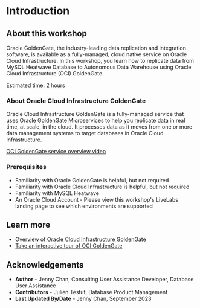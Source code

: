 # Introduction

## About this workshop

Oracle GoldenGate, the industry-leading data replication and integration software, is available as a fully-managed, cloud native service on Oracle Cloud Infrastructure. In this workshop, you learn how to replicate data from MySQL Heatwave Database to Autonomous Data Warehouse using Oracle Cloud Infrastructure (OCI) GoldenGate.

Estimated time: 2 hours

### About Oracle Cloud Infrastructure GoldenGate

Oracle Cloud Infrastructure GoldenGate is a fully-managed service that uses Oracle GoldenGate Microservices to help you replicate data in real time, at scale, in the cloud. It processes data as it moves from one or more data management systems to target databases in Oracle Cloud Infrastructure.

   [OCI GoldenGate service overview video](youtube:1egO7eZbomY)

### Prerequisites

* Familiarity with Oracle GoldenGate is helpful, but not required
* Familiarity with Oracle Cloud Infrastructure is helpful, but not required
* Familiarity with MySQL Heatwave
* An Oracle Cloud Account - Please view this workshop's LiveLabs landing page to see which environments are supported

## Learn more

* [Overview of Oracle Cloud Infrastructure GoldenGate](https://docs.oracle.com/en/cloud/paas/goldengate-service/druyg/index.html)
* [Take an interactive tour of OCI GoldenGate](https://apexapps.oracle.com/pls/apex/f?p=44785:112:0::::P112_CONTENT_ID:29986)

## Acknowledgements

* **Author** - Jenny Chan, Consulting User Assistance Developer, Database User Assistance
* **Contributors** -  Julien Testut, Database Product Management
* **Last Updated By/Date** - Jenny Chan, September 2023
